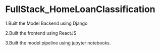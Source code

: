 # FullStack_HomeLoanClassification

1.Built the Model Backend using Django

2.Built the frontend using ReactJS

3.Built the model pipeline using jupyter notebooks.
